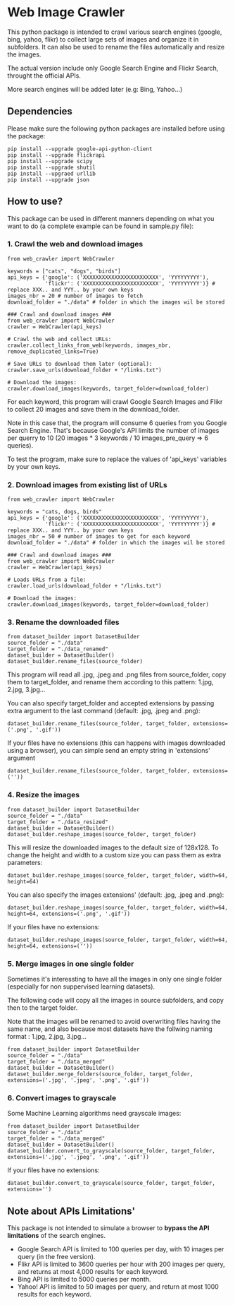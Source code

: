 # Web Image Crawler

This python package is intended to crawl various search engines (google, bing, yahoo, flikr) to collect large sets of images and organize it in subfolders.
It can also be used to rename the files automatically and resize the images.

The actual version include only Google Search Engine and Flickr Search, throught the official APIs.

More search engines will be added later (e.g: Bing, Yahoo...)

## Dependencies
Please make sure the following python packages are installed before using the package:
```
pip install --upgrade google-api-python-client
pip install --upgrade flickrapi
pip install --upgrade scipy
pip install --upgrade shutil
pip install --upgraed urllib
pip install --upgrade json
```

## How to use?
This package can be used in different manners depending on what you want to do (a complete example can be found in sample.py file):
### 1. Crawl the web and download images
```
from web_crawler import WebCrawler

keywords = ["cats", "dogs", "birds"]
api_keys = {'google': ('XXXXXXXXXXXXXXXXXXXXXXXX', 'YYYYYYYYY'),
            'flickr': ('XXXXXXXXXXXXXXXXXXXXXXXX', 'YYYYYYYYY')} # replace XXX.. and YYY.. by your own keys
images_nbr = 20 # number of images to fetch
download_folder = "./data" # folder in which the images wil be stored

### Crawl and download images ###
from web_crawler import WebCrawler
crawler = WebCrawler(api_keys)

# Crawl the web and collect URLs:
crawler.collect_links_from_web(keywords, images_nbr, remove_duplicated_links=True)

# Save URLs to download them later (optional):
crawler.save_urls(download_folder + "/links.txt")

# Download the images:
crawler.download_images(keywords, target_folder=download_folder)
```
For each keyword, this program will crawl Google Search Images and Flikr to collect 20 images and save them in the download_folder.

Note in this case that, the program will consume 6 queries from you Google Search Engine.
That's because Google's API limits the number of images per querry to 10 (20 images * 3 keywords / 10 images_pre_query => 6 queries).

To test the program, make sure to replace the values of 'api_keys' variables by your own keys.

### 2. Download images from existing list of URLs
```
from web_crawler import WebCrawler

keywords = "cats, dogs, birds"
api_keys = {'google': ('XXXXXXXXXXXXXXXXXXXXXXXX', 'YYYYYYYYY'),
            'flickr': ('XXXXXXXXXXXXXXXXXXXXXXXX', 'YYYYYYYYY')} # replace XXX.. and YYY.. by your own keys
images_nbr = 50 # number of images to get for each keyword
download_folder = "./data" # folder in which the images wil be stored

### Crawl and download images ###
from web_crawler import WebCrawler
crawler = WebCrawler(api_keys)

# Loads URLs from a file:
crawler.load_urls(download_folder + "/links.txt")

# Download the images:
crawler.download_images(keywords, target_folder=download_folder)
```

### 3. Rename the downloaded files
```
from dataset_builder import DatasetBuilder
source_folder = "./data"
target_folder = "./data_renamed"
dataset_builder = DatasetBuilder()
dataset_builder.rename_files(source_folder)
```
This program will read all .jpg, .jpeg and .png files from source_folder, copy them to target_folder, and rename them according to this pattern: 1.jpg, 2.jpg, 3.jpg...

You can also specify target_folder and accepted extensions by passing extra argument to the last command (default: .jpg, .jpeg and .png):
```
dataset_builder.rename_files(source_folder, target_folder, extensions=('.png', '.gif'))
```

If your files have no extensions (this can happens with images downloaded using a browser), you can simple send an empty string in 'extensions' argument

```
dataset_builder.rename_files(source_folder, target_folder, extensions=(''))
``` 

### 4. Resize the images
```
from dataset_builder import DatasetBuilder
source_folder = "./data"
target_folder = "./data_resized"
dataset_builder = DatasetBuilder()
dataset_builder.reshape_images(source_folder, target_folder)
```
This will resize the downloaded images to the default size of 128x128. To change the height and width to a custom size you can pass them as extra parameters:
```
dataset_builder.reshape_images(source_folder, target_folder, width=64, height=64)
```
You can also specify the images extensions' (default: .jpg, .jpeg and .png):
```
dataset_builder.reshape_images(source_folder, target_folder, width=64, height=64, extensions=('.png', '.gif'))
```

If your files have no extensions:

```
dataset_builder.reshape_images(source_folder, target_folder, width=64, height=64, extensions=(''))
``` 

### 5. Merge images in one single folder

Sometimes it's interessting to have all the images in only one single folder (especially for non suppervised learning datasets).

The following code will copy all the images in source subfolders, and copy then to the target folder.

Note that the images will be renamed to avoid overwriting files having the same name, and also because most datasets have the follwing naming format : 1.jpg, 2.jpg, 3.jpg...

```
from dataset_builder import DatasetBuilder
source_folder = "./data"
target_folder = "./data_merged"
dataset_builder = DatasetBuilder()
dataset_builder.merge_folders(source_folder, target_folder, extensions=('.jpg', '.jpeg', '.png', '.gif'))
```

### 6. Convert images to grayscale

Some Machine Learning algorithms need grayscale images:

```
from dataset_builder import DatasetBuilder
source_folder = "./data"
target_folder = "./data_merged"
dataset_builder = DatasetBuilder()
dataset_builder.convert_to_grayscale(source_folder, target_folder, extensions=('.jpg', '.jpeg', '.png', '.gif'))
```

If your files have no extensions:

```
dataset_builder.convert_to_grayscale(source_folder, target_folder, extensions='')
```

## Note about APIs Limitations'
This package is not intended to simulate a browser to **bypass the API limitations** of the search engines.
- Google Search API is limited to 100 queries per day, with 10 images per query (in the free version).
- Flikr API is limited to 3600 queries per hour with 200 images per query, and returns at most 4,000 results for each keyword.
- Bing API is limited to 5000 queries per month.
- Yahoo! API is limited to 50 images per query, and return at most 1000 results for each keyword.